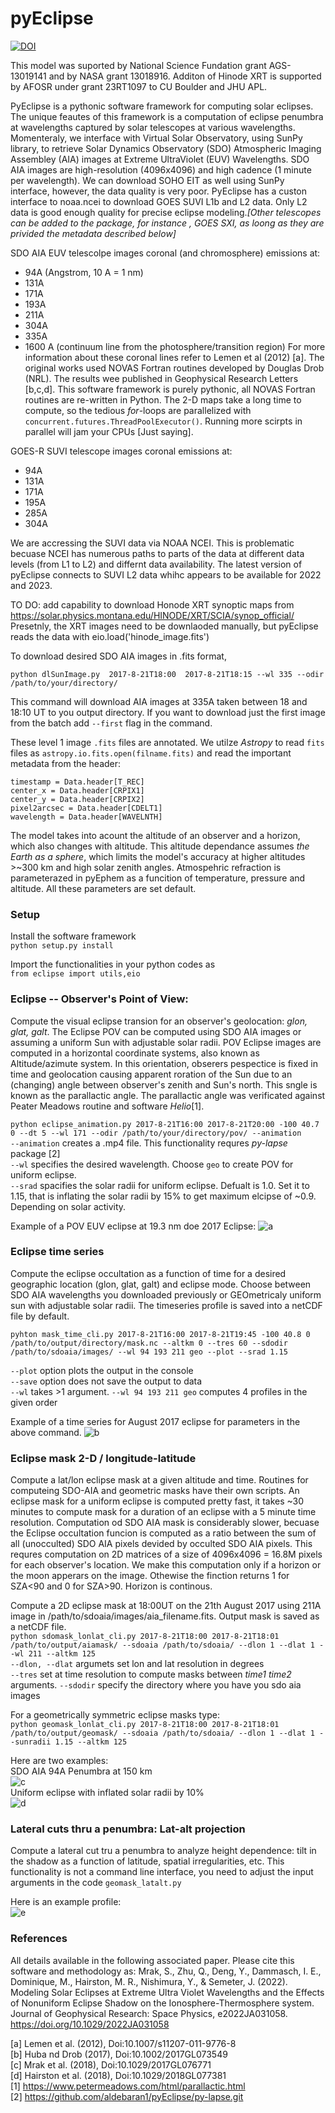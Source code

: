 # pyEclipse

[![DOI](https://zenodo.org/badge/362197547.svg)](https://zenodo.org/badge/latestdoi/362197547)

This model was suported by National Science Fundation grant AGS-13019141 and by NASA grant 13018916. Additon of Hinode XRT is supported by AFOSR under grant 23RT1097 to CU Boulder and JHU APL.


PyEclipse is a pythonic software framework for computing solar eclipses. The unique feautes of this framework is a computation of eclipse penumbra at wavelengths captured by solar telescopes at various wavelengths. Momenteraly, we interface with Virtual Solar Observatory, using SunPy library, to retrieve Solar Dynamics Observatory (SDO) Atmospheric Imaging Assembley (AIA) images at Extreme UltraViolet (EUV) Wavelengths. SDO AIA images are high-resolution (4096x4096) and high cadence (1 minute per wavelength). We can download SOHO EIT as well using SunPy interface, however, the data quality is very poor. PyEclipse has a custon interface to noaa.ncei to download GOES SUVI L1b and L2 data. Only L2 data is good enough quality for precise eclipse modeling.*[Other telescopes can be added to the package, for instance \, GOES SXI, as loong as they are privided the metadata described below]*   

SDO AIA EUV telescolpe images coronal (and chromosphere) emissions at: 
- 94A (Angstrom, 10 A = 1 nm)
- 131A
- 171A
- 193A
- 211A
- 304A
- 335A    
- 1600 A (continuum line from the photosphere/transition region)
For more information about these coronal lines refer to Lemen et al (2012) [a]. The original works used NOVAS Fortran routines developed by Douglas Drob (NRL). The results wee published in Geophysical Research Letters [b,c,d]. This software framework is purely pythonic, all NOVAS Fortran routines are re-written in Python. The 2-D maps take a long time to compute, so the tedious *for*-loops are parallelized with `concurrent.futures.ThreadPoolExecutor()`. Running more scirpts in parallel will jam your CPUs [Just saying].

GOES-R SUVI telescope images coronal emissions at:
- 94A
- 131A
- 171A
- 195A
- 285A
- 304A

We are accressing the SUVI data via NOAA NCEI. This is problematic becuase NCEI has numerous paths to parts of the data at different data levels (from L1 to L2) and differnt data availability. The latest version of pyEclipse connects to SUVI L2 data whihc appears to be available for 2022 and 2023.

TO DO: add capability to download Honode XRT synoptic maps from https://solar.physics.montana.edu/HINODE/XRT/SCIA/synop_official/
Presetnly, the XRT images need to be downlaoded manually, but pyEclipse reads the data with eio.load('hinode_image.fits')

To download desired SDO AIA images in .fits format, 

`python dlSunImage.py  2017-8-21T18:00  2017-8-21T18:15 --wl 335 --odir /path/to/your/directory/`

This command will download AIA images at 335A taken between 18 and 18:10 UT to you output directory. If you want to download just the first image from the batch add `--first` flag in the command.

These level 1 image `.fits` files are annotated. We utilze *Astropy* to read `fits` files as `astropy.io.fits.open(filname.fits)` and read the important metadata from the header:

`timestamp = Data.header[T_REC] `   
`center_x = Data.header[CRPIX1] `   
`center_y = Data.header[CRPIX2] `   
`pixel2arcsec = Data.header[CDELT1]`   
`wavelength = Data.header[WAVELNTH]`

The model takes into acount the altitude of an observer and a horizon, which also changes with altitude. This altitude dependance assumes *the Earth as a sphere*, which limits the model's accuracy at higher altitudes >~300 km and high solar zenith angles. Atmospehric refraction is parameterazed in pyEphem as a funcition of temperature, pressure and altitude. All these parameters are set default.

### Setup
Install the software framework  
`python setup.py install`

Import the functionalities in your python codes as   
`from eclipse import utils,eio`

### Eclipse -- Observer's Point of View:

Compute the visual eclipse transion for an observer's geolocation: *glon, glat, galt*. The Eclipse POV can be computed using SDO AIA images or assuming a uniform Sun with adjustable solar radii. POV Eclipse images are computed in a horizontal coordinate systems, also known as Altitude/azimute system. In this orientation, obserers pespectice is fixed in time and geolocation causing apparent roration of the Sun due to an (changing) angle between observer's zenith and Sun's north. This sngle is known as the parallactic angle. The parallactic angle was verificated against Peater Meadows routine and software *Helio*[1].  

`python eclipse_animation.py 2017-8-21T16:00 2017-8-21T20:00 -100 40.7 0 --dt 5 --wl 171 --odir /path/to/your/directory/pov/ --animation`     
`--animation` creates a .mp4 file. This functionality requres *py-lapse* package [2]    
`--wl` specifies the desired wavelength. Choose `geo` to create POV for uniform eclipse.     
`--srad` spacifies the solar radii for uniform eclipse. Defualt is 1.0. Set it to 1.15, that is inflating the solar radii by 15% to get maximum elcipse of ~0.9. Depending on solar activity.

Example of a POV EUV eclipse at 19.3 nm doe 2017 Eclipse:
![a](https://github.com/aldebaran1/pyEclipse/blob/master/misc/Aug2017_pov.gif)

### Eclipse time series

Compute the eclipse occultation as a function of time for a desired geographic location (glon, glat, galt) and eclipse mode. Choose between SDO AIA wavelengths you downloaded previously or GEOmetricaly uniform sun with adjustable solar radii. The timeseries profile is saved into a netCDF file by default.

`
pyhton mask_time_cli.py 2017-8-21T16:00 2017-8-21T19:45 -100 40.8 0 /path/to/output/directory/mask.nc --altkm 0 --tres 60 --sdodir /path/to/sdoaia/images/ --wl 94 193 211 geo --plot --srad 1.15
`

`--plot` option plots the output in the console  
`--save` option does not save the output to data  
`--wl` takes >1 argument. `--wl 94 193 211 geo` computes 4 profiles in the given order

Example of a time series for August 2017 eclipse for parameters in the above command.
![b](https://github.com/aldebaran1/pyEclipse/blob/master/misc/time_series_2017.png)

### Eclipse mask 2-D / longitude-latitude

Compute a lat/lon eclipse mask at a given altitude and time. Routines for computeing SDO-AIA and geometric masks have their own scripts. An eclipse mask for a uniform eclipse is computed pretty fast, it takes ~30 minutes to compute mask for a duration of an eclipse with a 5 minute time resolution. Computation od SDO AIA mask is considerably slower, becuase the Eclipse occultation funcion is computed as a ratio between the sum of all (unocculted) SDO AIA pixels devided by occulted SDO AIA pixels. This requres computation on 2D matrices of a size of 4096x4096 = 16.8M pixels for each observer's location. We make this computation only if a horizon or the moon apperars on the image. Othewise the finction returns 1 for SZA<90 and 0 for SZA>90. Horizon is continous.

Compute a 2D eclipse mask at 18:00UT on the 21th August 2017 using 211A image in /path/to/sdoaia/images/aia_filename.fits. Output mask is saved as a netCDF file.     
`python sdomask_lonlat_cli.py 2017-8-21T18:00 2017-8-21T18:01 /path/to/output/aiamask/ --sdoaia /path/to/sdoaia/ --dlon 1 --dlat 1 --wl 211 --altkm 125`    
`--dlon, --dlat` argumets set lon and lat resolution in degrees    
`--tres` set at time resolution to compute masks between *time1 time2* arguments.
`--sdodir` specify the directory where you have you sdo aia images  

For a geometrically symmetric eclipse masks type:     
`python geomask_lonlat_cli.py 2017-8-21T18:00 2017-8-21T18:01 /path/to/output/geomask/ --sdoaia /path/to/sdoaia/ --dlon 1 --dlat 1 --sunradii 1.15 --altkm 125`    

Here are two examples:   
SDO AIA 94A Penumbra at 150 km   
![c](https://github.com/aldebaran1/pyEclipse/blob/master/misc/aug2017_aia94A.gif)      
Uniform eclipse with inflated solar radii by 10%    
![d](https://github.com/aldebaran1/pyEclipse/blob/master/misc/Aug2017_geo1.1.gif)      

### Lateral cuts thru a penumbra: Lat-alt projection

Compute a lateral cut tru a penumbra to analyze height dependence: tilt in the shadow as a function of latitude, spatial irregularities, etc. This functionality is not a command line interface, you need to adjust the input arguments in the code `geomask_latalt.py`

Here is an example profile:    
![e](https://github.com/aldebaran1/pyEclipse/blob/master/misc/lat_alt_2017.png)

### References
All details available in the following associated paper. Please cite this software and methodology as:
Mrak, S., Zhu, Q., Deng, Y., Dammasch, I. E., Dominique, M., Hairston, M. R., Nishimura, Y., & Semeter, J. (2022). Modeling Solar Eclipses at Extreme Ultra Violet Wavelengths and the Effects of Nonuniform Eclipse Shadow on the Ionosphere-Thermosphere system. Journal of Geophysical Research: Space Physics, e2022JA031058. https://doi.org/10.1029/2022JA031058


[a] Lemen et al. (2012), Doi:10.1007/s11207-011-9776-8     
[b] Huba nd Drob (2017), Doi:10.1002/2017GL073549    
[c] Mrak et al. (2018), Doi:10.1029/2017GL076771     
[d] Hairston et al. (2018), Doi:10.1029/2018GL077381    
[1] https://www.petermeadows.com/html/parallactic.html    
[2] https://github.com/aldebaran1/pyEclipse/py-lapse.git    
